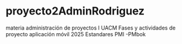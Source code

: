 # proyecto2AdminRodriguez
materia administración de proyectos I UACM 
Fases y actividades de proyecto aplicación móvil 2025 
Estandares PMI -PMbok 
